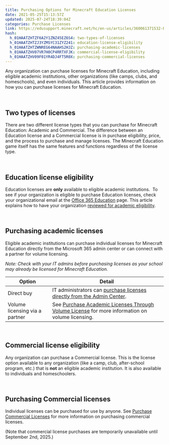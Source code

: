 ```yaml
---
title: Purchasing Options for Minecraft Education Licenses
date: 2021-05-25T15:13:57Z
updated: 2025-07-24T18:39:04Z
categories: Purchase Licenses
link: https://edusupport.minecraft.net/hc/en-us/articles/360061371532-Purchasing-Options-for-Minecraft-Education-Licenses
hash:
  h_01HAATZHTZF6A2Y1ZNZ45EZ6S4: two-types-of-licenses
  h_01HAATZHTZJ3YZMSYC31ZYZ241: education-license-eligibility
  h_01HAATZHTZWNREG64NAAHS2HJZ: purchasing-academic-licenses
  h_01HAATZHV07VR7H0CP4RRTXFJK: commercial-license-eligibility
  h_01HAATZHV09F01YR4DJ4FT5R0X: purchasing-commercial-licenses
---
```


Any organization can purchase licenses for Minecraft Education, including eligible academic institutions, other organizations (like camps, clubs, and homeschools), and even individuals. This article provides information on how you can purchase licenses for Minecraft Education. 

 

## Two types of licenses

There are two different license types that you can purchase for Minecraft Education: Academic and Commercial. The difference between an Education license and a Commercial license is in purchase eligibility, price, and the process to purchase and manage licenses. The Minecraft Education game itself has the same features and functions regardless of the license type.

 

## Education license eligibility

Education licenses are **only** available to eligible academic institutions.  To see if your organization is eligible to purchase Education licenses, check your organizational email at the [Office 365 Education](https://www.microsoft.com/en-us/education/products/office) page. This article explains how to have your organization [reviewed for academic eligibility](https://learn.microsoft.com/en-us/microsoft-365/commerce/subscriptions/verify-academic-eligibility?view=o365-worldwide).

 

## Purchasing academic licenses

Eligible academic institutions can purchase individual licenses for Minecraft Education directly from the Microsoft 365 admin center or can connect with a partner for volume licensing.

*Note: Check with your IT admins before purchasing licenses as your school may already be licensed for Minecraft Education.*

| **Option** | **Detail** |
|----|----|
| Direct buy | IT administrators can [purchase licenses directly from the Admin Center](./Purchase-Academic-Licenses-Directly.md).  |
| Volume licensing via a partner | See [Purchase Academic Licenses Through Volume License](https://www.microsoft.com/en-us/licensing/licensing-programs/licensing-for-industries?rtc=1&activetab=licensing-for-industries-pivot:primaryr3) for more information on volume licensing. |

 

## Commercial license eligibility

Any organization can purchase a Commercial license. This is the license option available to any organization (like a camp, club, after-school program, etc.) that is **not** an eligible academic institution. It is also available to individuals and homeschoolers.

 

## Purchasing Commercial licenses

Individual licenses can be purchased for use by anyone. See [Purchase Commercial Licenses](./Purchase-Commercial-Licenses.md) for more information on purchasing commercial licenses. 

(Note that commercial license purchases are temporarily unavailable until September 2nd, 2025.)
